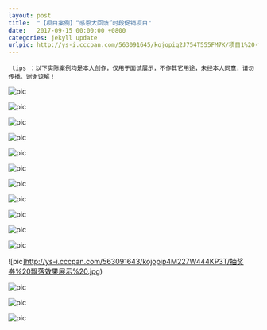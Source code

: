 ```yaml
---
layout: post
title:  "【项目案例】“感恩大回馈”时段促销项目"
date:   2017-09-15 00:00:00 +0800
categories: jekyll update
urlpic: http://ys-i.cccpan.com/563091645/kojopiq2J754T555FM7K/项目1%20-%20网页封面图.jpg
---
```



` tips ：以下实际案例均是本人创作，仅用于面试展示，不作其它用途，未经本人同意，请勿传播。谢谢谅解！`


![pic](http://ys-i.cccpan.com/563091678/q6K344W246P5Hjpnplh/首页.jpg)

![pic](http://ys-i.cccpan.com/563091618/q6K344W246LN45klmpoe/整套文宣%20-%20角度1.jpg)

![pic](http://ys-g.ys168.com/563091610/k4J4U6F495UM6Kklmpoe/颜色选择.jpg)

![pic](http://ys-i.cccpan.com/563091612/m5K613X652KN71klmpoe/重新渲染%20%20-%20海报展示.jpg)

![pic](http://ys-i.cccpan.com/563091650/p4J536S385IM5Lmkksog/重新渲染%20--%20车站户外广告.jpg)

![pic](http://ys-i.cccpan.com/563091656/l3N633V471HQ6Umkksog/重新渲染%20--%20车站户外广告%20-%20角度2.jpg)

![pic](http://ys-i.cccpan.com/563091659/mkksogq4J536S385KMI3/Dm展示2%20效果图.jpg)

![pic](http://ys-g.ys168.com/563091629/jnlrkfm4J4U6F49KIML4/跳跳卡%20加%20端架牌%20展示.jpg)

![pic](http://ys-i.cccpan.com/563091618/q6K344W246MN4Kklmpoe/端架牌加跳跳卡.jpg)

![pic](http://ys-i.cccpan.com/563091649/kojopiq4J536S385JM66/优惠券%20效果图.jpg)

![pic](http://ys-i.cccpan.com/563091637/lmnnljn7M425U632NP5K/抽奖券%20效果展示%20.jpg)

![pic]http://ys-i.cccpan.com/563091643/kojopip4M227W444KP3T/抽奖券%20飘落效果展示%20.jpg)

![pic](http://ys-l.ys168.com/563091613/klmpoeo4M1T7J546KP2K/p1%20-%20插图.jpg)

![pic](http://ys-i.ys168.com/563091650/p4J4U6H3X6HMVHmkksog/设计过程图.jpg)

![pic](http://ys-i.cccpan.com/563091657/mkksogn7M425U632MP5G/谢谢-页尾.jpg)


